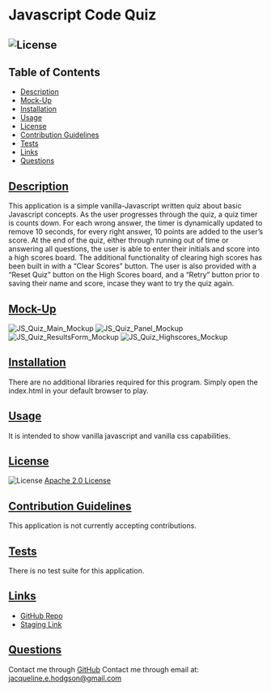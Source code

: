 
# Javascript Code Quiz
## ![License](https://img.shields.io/badge/License-Apache_2.0-blue.svg) 

## Table of Contents
- [Description](#description)
- [Mock-Up](#mock-up)
- [Installation](#installation)
- [Usage](#usage)
- [License](#license)
- [Contribution Guidelines](#contribution-guidelines)
- [Tests](#tests)
- [Links](#links)
- [Questions](#questions)

## [Description](#table-of-contents)
This application is a simple vanilla-Javascript written quiz about basic Javascript concepts. As the user progresses through the quiz, a quiz timer is counts down.  For each wrong answer, the timer is dynamically updated to remove 10 seconds, for every right answer, 10 points are added to the user’s score. At the end of the quiz, either through running out of time or answering all questions, the user is able to enter their initials and score into a high scores board. The additional functionality of clearing high scores has been built in with a “Clear Scores” button. The user is also provided with a “Reset Quiz” button on the High Scores board, and a “Retry” button prior to saving their name and score, incase they want to try the quiz again.

## [Mock-Up](#table-of-contents)
![JS_Quiz_Main_Mockup](https://user-images.githubusercontent.com/97176042/159719181-a829ed10-09af-45ea-804d-11ce4ef16a56.png)
![JS_Quiz_Panel_Mockup](https://user-images.githubusercontent.com/97176042/159719206-c739cffc-7f2c-4952-add1-43deb5921a4b.jpg)
![JS_Quiz_ResultsForm_Mockup](https://user-images.githubusercontent.com/97176042/159743664-8d189c77-a521-4ca5-90b1-f23967ea5869.png)
![JS_Quiz_Highscores_Mockup](https://user-images.githubusercontent.com/97176042/159743681-d28d87eb-007d-4363-a8f2-93a469ebe10e.png)

## [Installation](#table-of-contents)
There are no additional libraries required for this program. Simply open the index.html in your default browser to play.

## [Usage](#table-of-contents)
It is intended to show vanilla javascript and vanilla css capabilities.

## [License](#table-of-contents)
![License](https://img.shields.io/badge/License-Apache_2.0-blue.svg)
[Apache 2.0 License](https://www.apache.org/licenses/LICENSE-2.0)

## [Contribution Guidelines](#table-of-contents)
This application is not currently accepting contributions.

## [Tests](#table-of-contents)
There is no test suite for this application.

## [Links](#table-of-contents)
- [GitHub Repo](https://github.com/jacih/Javascript-101-Quiz.git)
- [Staging Link](https://jacih.github.io/Javascript-101-Quiz/)

## [Questions](#table-of-contents)
Contact me through [GitHub](https://github.com/jacih)
Contact me through email at: [jacqueline.e.hodgson@gmail.com](mailto:jacqueline.e.hodgson@gmail.com)
